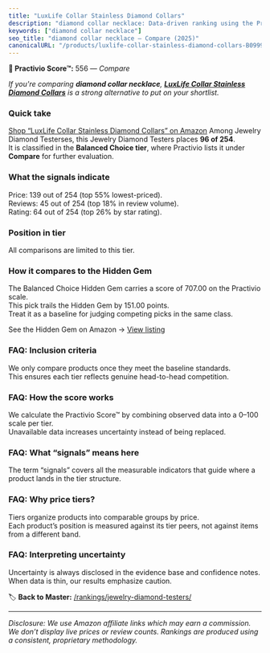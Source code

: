 ```yaml
---
title: "LuxLife Collar Stainless Diamond Collars"
description: "diamond collar necklace: Data-driven ranking using the Practivio Score™. Positioned by quality, value, demand, findability, momentum."
keywords: ["diamond collar necklace"]
seo_title: "diamond collar necklace — Compare (2025)"
canonicalURL: "/products/luxlife-collar-stainless-diamond-collars-B0999KVHJM/"
---
```


**🛒 Practivio Score™:** 556 — _Compare_


*If you're comparing **diamond collar necklace**, **[LuxLife Collar Stainless Diamond Collars](https://www.amazon.com/dp/B0999KVHJM?tag=practivio-20)** is a strong alternative to put on your shortlist.*
### Quick take
[Shop “LuxLife Collar Stainless Diamond Collars” on Amazon](https://www.amazon.com/dp/B0999KVHJM?tag=practivio-20)
Among Jewelry Diamond Testerses, this Jewelry Diamond Testers places **96 of 254**.  
It is classified in the **Balanced Choice tier**, where Practivio lists it under **Compare** for further evaluation.

### What the signals indicate
Price: 139 out of 254 (top 55% lowest-priced).  
Reviews: 45 out of 254 (top 18% in review volume).  
Rating: 64 out of 254 (top 26% by star rating).  

### Position in tier
All comparisons are limited to this tier.

### How it compares to the Hidden Gem
The Balanced Choice Hidden Gem carries a score of 707.00 on the Practivio scale.  
This pick trails the Hidden Gem by 151.00 points.  
Treat it as a baseline for judging competing picks in the same class.  

See the Hidden Gem on Amazon → [View listing](https://www.amazon.com/dp/B09D6L3BWF?tag=practivio-20)

### FAQ: Inclusion criteria
We only compare products once they meet the baseline standards.  
This ensures each tier reflects genuine head-to-head competition.

### FAQ: How the score works
We calculate the Practivio Score™ by combining observed data into a 0–100 scale per tier.  
Unavailable data increases uncertainty instead of being replaced.

### FAQ: What “signals” means here
The term “signals” covers all the measurable indicators that guide where a product lands in the tier structure.

### FAQ: Why price tiers?
Tiers organize products into comparable groups by price.  
Each product’s position is measured against its tier peers, not against items from a different band.

### FAQ: Interpreting uncertainty
Uncertainty is always disclosed in the evidence base and confidence notes.  
When data is thin, our results emphasize caution.

<!-- Missing template for Compare/CompareWithinPriceClass -->


🏷️ **Back to Master:** [/rankings/jewelry-diamond-testers/](/rankings/jewelry-diamond-testers/)

---
_Disclosure: We use Amazon affiliate links which may earn a commission. We don’t display live prices or review counts. Rankings are produced using a consistent, proprietary methodology._
